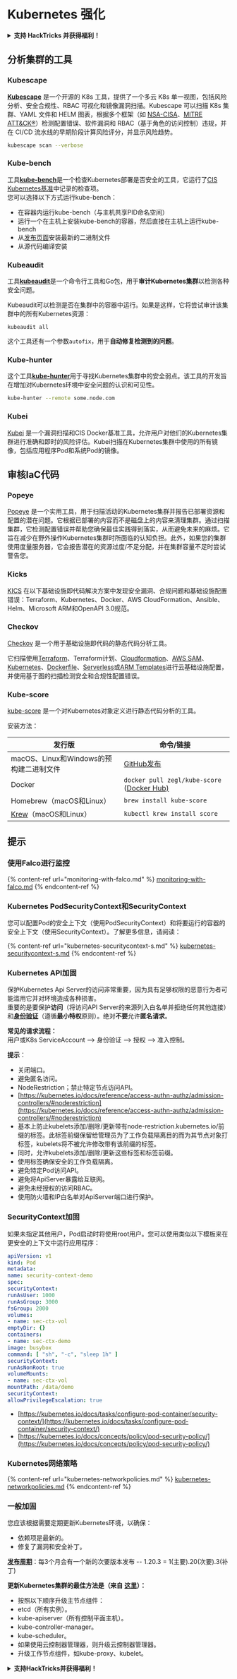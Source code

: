 # Kubernetes 强化

<details>

<summary><strong>支持 HackTricks 并获得福利！</strong></summary>

* 如果您想在 HackTricks 中看到您的公司广告，或者如果您想访问 PEASS 的最新版本或下载 HackTricks 的 PDF，请查看[**订阅计划**](https://github.com/sponsors/carlospolop)！
* 获取[**官方 PEASS 和 HackTricks 商品**](https://peass.creator-spring.com)
* 发现[**PEASS 家族**](https://opensea.io/collection/the-peass-family)，我们的独家[**NFT**](https://opensea.io/collection/the-peass-family)收藏品
* **加入** 💬 [**Discord 群组**](https://discord.gg/hRep4RUj7f) 或 [**Telegram 群组**](https://t.me/peass) 或 **关注**我的 **Twitter** 🐦 [**@carlospolopm**](https://twitter.com/carlospolopm)**。**
* **通过向** [**HackTricks**](https://github.com/carlospolop/hacktricks) **和** [**HackTricks Cloud**](https://github.com/carlospolop/hacktricks-cloud) **github 仓库提交 PR 来分享您的黑客技巧。**

</details>

## 分析集群的工具

### Kubescape

[**Kubescape**](https://github.com/armosec/kubescape) 是一个开源的 K8s 工具，提供了一个多云 K8s 单一视图，包括风险分析、安全合规性、RBAC 可视化和镜像漏洞扫描。Kubescape 可以扫描 K8s 集群、YAML 文件和 HELM 图表，根据多个框架（如 [NSA-CISA](https://www.armosec.io/blog/kubernetes-hardening-guidance-summary-by-armo)、[MITRE ATT\&CK®](https://www.microsoft.com/security/blog/2021/03/23/secure-containerized-environments-with-updated-threat-matrix-for-kubernetes/)）检测配置错误、软件漏洞和 RBAC（基于角色的访问控制）违规，并在 CI/CD 流水线的早期阶段计算风险评分，并显示风险趋势。
```bash
kubescape scan --verbose
```
### Kube-bench

工具[**kube-bench**](https://github.com/aquasecurity/kube-bench)是一个检查Kubernetes部署是否安全的工具，它运行了[CIS Kubernetes基准](https://www.cisecurity.org/benchmark/kubernetes/)中记录的检查项。\
您可以选择以下方式运行kube-bench：

* 在容器内运行kube-bench（与主机共享PID命名空间）
* 运行一个在主机上安装kube-bench的容器，然后直接在主机上运行kube-bench
* 从[发布页面](https://github.com/aquasecurity/kube-bench/releases)安装最新的二进制文件
* 从源代码编译安装

### Kubeaudit

工具[**kubeaudit**](https://github.com/Shopify/kubeaudit)是一个命令行工具和Go包，用于**审计Kubernetes集群**以检测各种安全问题。

Kubeaudit可以检测是否在集群中的容器中运行。如果是这样，它将尝试审计该集群中的所有Kubernetes资源：
```
kubeaudit all
```
这个工具还有一个参数`autofix`，用于**自动修复检测到的问题**。

### **Kube-hunter**

这个工具[**kube-hunter**](https://github.com/aquasecurity/kube-hunter)用于寻找Kubernetes集群中的安全弱点。该工具的开发旨在增加对Kubernetes环境中安全问题的认识和可见性。
```bash
kube-hunter --remote some.node.com
```
### **Kubei**

[Kubei](https://github.com/Erezf-p/kubei) 是一个漏洞扫描和CIS Docker基准工具，允许用户对他们的Kubernetes集群进行准确和即时的风险评估。Kubei扫描在Kubernetes集群中使用的所有镜像，包括应用程序Pod和系统Pod的镜像。

## **审核IaC代码**

### **Popeye**

[Popeye](https://github.com/derailed/popeye) 是一个实用工具，用于扫描活动的Kubernetes集群并报告已部署资源和配置的潜在问题。它根据已部署的内容而不是磁盘上的内容来清理集群。通过扫描集群，它检测配置错误并帮助您确保最佳实践得到落实，从而避免未来的麻烦。它旨在减少在野外操作Kubernetes集群时所面临的认知负担。此外，如果您的集群使用度量服务器，它会报告潜在的资源过度/不足分配，并在集群容量不足时尝试警告您。

### **Kicks**

[KICS](https://github.com/Checkmarx/kics) 在以下基础设施即代码解决方案中发现安全漏洞、合规问题和基础设施配置错误：Terraform、Kubernetes、Docker、AWS CloudFormation、Ansible、Helm、Microsoft ARM和OpenAPI 3.0规范。

### Checkov

[Checkov](https://github.com/bridgecrewio/checkov) 是一个用于基础设施即代码的静态代码分析工具。

它扫描使用[Terraform](https://terraform.io)、Terraform计划、[Cloudformation](https://aws.amazon.com/cloudformation/)、[AWS SAM](https://aws.amazon.com/serverless/sam/)、[Kubernetes](https://kubernetes.io)、[Dockerfile](https://www.docker.com)、[Serverless](https://www.serverless.com)或[ARM Templates](https://docs.microsoft.com/en-us/azure/azure-resource-manager/templates/overview)进行云基础设施配置，并使用基于图的扫描检测安全和合规性配置错误。

### Kube-score

[kube-score](https://github.com/zegl/kube-score) 是一个对Kubernetes对象定义进行静态代码分析的工具。

安装方法：

| 发行版                                              | 命令/链接                                                                               |
| --------------------------------------------------- | --------------------------------------------------------------------------------------- |
| macOS、Linux和Windows的预构建二进制文件             | [GitHub发布](https://github.com/zegl/kube-score/releases)                               |
| Docker                                              | `docker pull zegl/kube-score` ([Docker Hub)](https://hub.docker.com/r/zegl/kube-score/) |
| Homebrew（macOS和Linux）                             | `brew install kube-score`                                                               |
| [Krew](https://krew.sigs.k8s.io/)（macOS和Linux）    | `kubectl krew install score`                                                            |

## 提示

### 使用Falco进行监控

{% content-ref url="monitoring-with-falco.md" %}
[monitoring-with-falco.md](monitoring-with-falco.md)
{% endcontent-ref %}

### Kubernetes PodSecurityContext和SecurityContext

您可以配置Pod的安全上下文（使用PodSecurityContext）和将要运行的容器的安全上下文（使用SecurityContext）。了解更多信息，请阅读：

{% content-ref url="kubernetes-securitycontext-s.md" %}
[kubernetes-securitycontext-s.md](kubernetes-securitycontext-s.md)
{% endcontent-ref %}

### Kubernetes API加固

保护Kubernetes Api Server的访问非常重要，因为具有足够权限的恶意行为者可能滥用它并对环境造成各种损害。\
重要的是要保护**访问**（将访问API Server的来源列入白名单并拒绝任何其他连接）和[**身份验证**](https://kubernetes.io/docs/reference/command-line-tools-reference/kubelet-authentication-authorization/)（遵循**最小特权**原则）。绝对**不要**允许**匿名请求**。

**常见的请求流程：**\
用户或K8s ServiceAccount –> 身份验证 –> 授权 –> 准入控制。

**提示**：

* 关闭端口。
* 避免匿名访问。
* NodeRestriction；禁止特定节点访问API。
* [https://kubernetes.io/docs/reference/access-authn-authz/admission-controllers/#noderestriction](https://kubernetes.io/docs/reference/access-authn-authz/admission-controllers/#noderestriction)
* 基本上防止kubelets添加/删除/更新带有node-restriction.kubernetes.io/前缀的标签。此标签前缀保留给管理员为了工作负载隔离目的而为其节点对象打标签，kubelets将不被允许修改带有该前缀的标签。
* 同时，允许kubelets添加/删除/更新这些标签和标签前缀。
* 使用标签确保安全的工作负载隔离。
* 避免特定Pod访问API。
* 避免将ApiServer暴露给互联网。
* 避免未经授权的访问RBAC。
* 使用防火墙和IP白名单对ApiServer端口进行保护。

### SecurityContext加固

如果未指定其他用户，Pod启动时将使用root用户。您可以使用类似以下模板来在更安全的上下文中运行应用程序：
```yaml
apiVersion: v1
kind: Pod
metadata:
name: security-context-demo
spec:
securityContext:
runAsUser: 1000
runAsGroup: 3000
fsGroup: 2000
volumes:
- name: sec-ctx-vol
emptyDir: {}
containers:
- name: sec-ctx-demo
image: busybox
command: [ "sh", "-c", "sleep 1h" ]
securityContext:
runAsNonRoot: true
volumeMounts:
- name: sec-ctx-vol
mountPath: /data/demo
securityContext:
allowPrivilegeEscalation: true
```
* [https://kubernetes.io/docs/tasks/configure-pod-container/security-context/](https://kubernetes.io/docs/tasks/configure-pod-container/security-context/)
* [https://kubernetes.io/docs/concepts/policy/pod-security-policy/](https://kubernetes.io/docs/concepts/policy/pod-security-policy/)

### Kubernetes网络策略

{% content-ref url="kubernetes-networkpolicies.md" %}
[kubernetes-networkpolicies.md](kubernetes-networkpolicies.md)
{% endcontent-ref %}

### 一般加固

您应该根据需要定期更新Kubernetes环境，以确保：

* 依赖项是最新的。
* 修复了漏洞和安全补丁。

[**发布周期**](https://kubernetes.io/docs/setup/release/version-skew-policy/)：每3个月会有一个新的次要版本发布 -- 1.20.3 = 1(主要).20(次要).3(补丁)

**更新Kubernetes集群的最佳方法是（来自** [**这里**](https://kubernetes.io/docs/tasks/administer-cluster/cluster-upgrade/)**）：**

* 按照以下顺序升级主节点组件：
* etcd（所有实例）。
* kube-apiserver（所有控制平面主机）。
* kube-controller-manager。
* kube-scheduler。
* 如果使用云控制器管理器，则升级云控制器管理器。
* 升级工作节点组件，如kube-proxy、kubelet。

<details>

<summary><strong>支持HackTricks并获得福利！</strong></summary>

* 如果您想在HackTricks中看到您的**公司广告**，或者如果您想访问**PEASS的最新版本或下载PDF格式的HackTricks**，请查看[**订阅计划**](https://github.com/sponsors/carlospolop)！
* 获取[**官方PEASS和HackTricks周边产品**](https://peass.creator-spring.com)
* 发现[**PEASS家族**](https://opensea.io/collection/the-peass-family)，我们的独家[**NFT**](https://opensea.io/collection/the-peass-family)收藏品
* **加入** 💬 [**Discord群组**](https://discord.gg/hRep4RUj7f) 或 [**Telegram群组**](https://t.me/peass) 或 **关注**我的 **Twitter** 🐦 [**@carlospolopm**](https://twitter.com/carlospolopm)**。**
* **通过向** [**HackTricks**](https://github.com/carlospolop/hacktricks) **和** [**HackTricks Cloud**](https://github.com/carlospolop/hacktricks-cloud) **github仓库提交PR来分享您的黑客技巧。**

</details>

